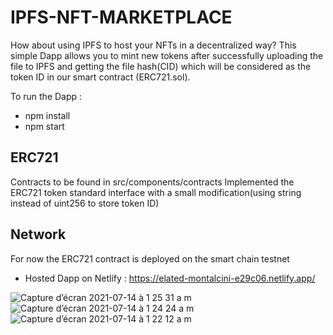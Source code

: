 # IPFS-NFT-MARKETPLACE 
How about using IPFS to host your NFTs  in a decentralized way? This simple Dapp allows you to mint new tokens after successfully uploading the file to IPFS and getting the file hash(CID) which will be considered as the token ID in our smart contract (ERC721.sol). 

To run the Dapp : 
- npm install
- npm start 

## ERC721

Contracts to be found in src/components/contracts
Implemented the ERC721 token standard interface with a small modification(using string instead of uint256 to store token ID)

## Network 
For now the ERC721 contract is deployed on the smart chain testnet 
- Hosted Dapp on Netlify : https://elated-montalcini-e29c06.netlify.app/ 


![Capture d’écran 2021-07-14 à 1 25 31 a m](https://user-images.githubusercontent.com/37840702/125543301-cb2b5255-d1d7-4ffd-a9b5-855d04aa5b85.png)
![Capture d’écran 2021-07-14 à 1 24 24 a m](https://user-images.githubusercontent.com/37840702/125543362-6fe86c89-5e9a-4599-9c68-a2403332dc2c.png)
![Capture d’écran 2021-07-14 à 1 22 12 a m](https://user-images.githubusercontent.com/37840702/125543294-de90c096-1e44-42ad-8e46-0bf5cd5d596b.png)
